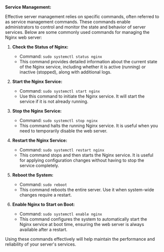 **Service Management:**

Effective server management relies on specific commands, often referred to as service management commands. These commands enable administrators to control and monitor the state and behavior of server services. Below are some commonly used commands for managing the Nginx web server:

1. **Check the Status of Nginx:**
   - Command: `sudo systemctl status nginx`
   - This command provides detailed information about the current state of the Nginx service, including whether it is active (running) or inactive (stopped), along with additional logs.

2. **Start the Nginx Service:**
   - Command: `sudo systemctl start nginx`
   - Use this command to initiate the Nginx service. It will start the service if it is not already running.

3. **Stop the Nginx Service:**
   - Command: `sudo systemctl stop nginx`
   - This command halts the running Nginx service. It is useful when you need to temporarily disable the web server.

4. **Restart the Nginx Service:**
   - Command: `sudo systemctl restart nginx`
   - This command stops and then starts the Nginx service. It is useful for applying configuration changes without having to stop the service completely.

5. **Reboot the System:**
   - Command: `sudo reboot`
   - This command reboots the entire server. Use it when system-wide changes require a restart.

6. **Enable Nginx to Start on Boot:**
   - Command: `sudo systemctl enable nginx`
   - This command configures the system to automatically start the Nginx service at boot time, ensuring the web server is always available after a restart.

Using these commands effectively will help maintain the performance and reliability of your server's services.

